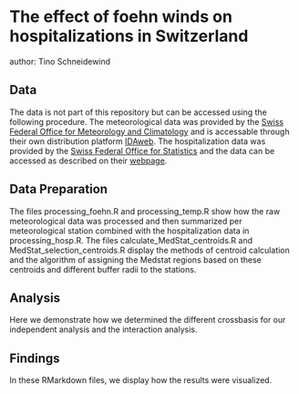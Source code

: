 # The effect of foehn winds on hospitalizations in Switzerland
author: Tino Schneidewind

## Data
The data is not part of this repository but can be accessed using the following procedure. The meteorological data was provided by the [Swiss Federal Office for Meteorology and Climatology](https://www.meteoschweiz.admin.ch/#tab=forecast-map) and is accessable through their own distribution platform [IDAweb](https://www.meteoschweiz.admin.ch/service-und-publikationen/service/wetter-und-klimaprodukte/datenportal-fuer-lehre-und-forschung.html). The hospitalization data was provided by the [Swiss Federal Office for Statistics](https://www.bfs.admin.ch/bfs/de/home.html) and the data can be accessed as described on their [webpage](https://www.bfs.admin.ch/bfs/de/home/statistiken/gesundheit/erhebungen/ms.html).

## Data Preparation 
The files processing_foehn.R and processing_temp.R show how the raw meteorological data was processed and then summarized per meteorological station combined with the hospitalization data in processing_hosp.R.
The files calculate_MedStat_centroids.R and MedStat_selection_centroids.R display the methods of centroid calculation and the algorithm of assigning the Medstat regions based on these centroids and different buffer radii to the stations. 

## Analysis 
Here we demonstrate how we determined the different crossbasis for our independent analysis and the interaction analysis. 

## Findings
In these RMarkdown files, we display how the results were visualized.
